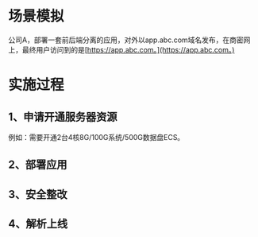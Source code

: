 # 场景模拟

公司A，部署一套前后端分离的应用，对外以app.abc.com域名发布，在商密网上，最终用户访问到的是[https://app.abc.com。](https://app.abc.com。)

# 实施过程

## 1、申请开通服务器资源

例如：需要开通2台4核8G/100G系统/500G数据盘ECS。

## 2、部署应用

## 3、安全整改

## 4、解析上线



